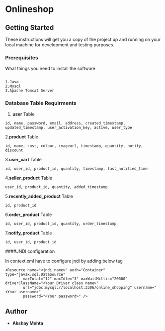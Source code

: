 # Onlineshop

## Getting Started

These instructions will get you a copy of the project up and running on your local machine for development and testing purposes.

### Prerequisites

What things you need to install the software 

```

1.Java
2.Mysql
3.Apache Tomcat Server

```
### Database Table Requirments

1. **user** Table
````
id, name, password, email, address, created_timestamp, updated_timestamp, user_activation_key, active, user_type
````
2.**product** Table
````
id, name, cost, colour, imageurl, timestamp, quantity, notify, discount
````
3.**user_cart** Table
````
id, user_id, product_id, quantity, timestamp, last_notified_time
````

4.**seller_product** Table
````
user_id, product_id, quantity, added_timestamp
````
5.**recently_added_product** Table
````
id, product_id
````
6.**order_product** Table
````
id, user_id, product_id, quantity, order_timestamp
````
7.**notify_product** Table
````
id, user_id, product_id
````

####JNDI configaration 

In context.xml have to configure jndi by adding below tag
````
<Resource name="<jndi name>" auth="Container" type="javax.sql.DataSource"
		maxTotal="12" maxIdle="3" maxWaitMillis="20000" driverClassName="<Your Driver class name>"
		url="jdbc:mysql://localhost:3306/online_shopping" username="<Your username>"
		password="<Your password>" />

````

## Author

* **Akshay Mehta** 





